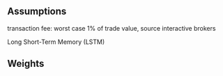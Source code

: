 ## Assumptions

transaction fee: worst case 1% of trade value, source interactive brokers

Long Short-Term Memory (LSTM)


## Weights

